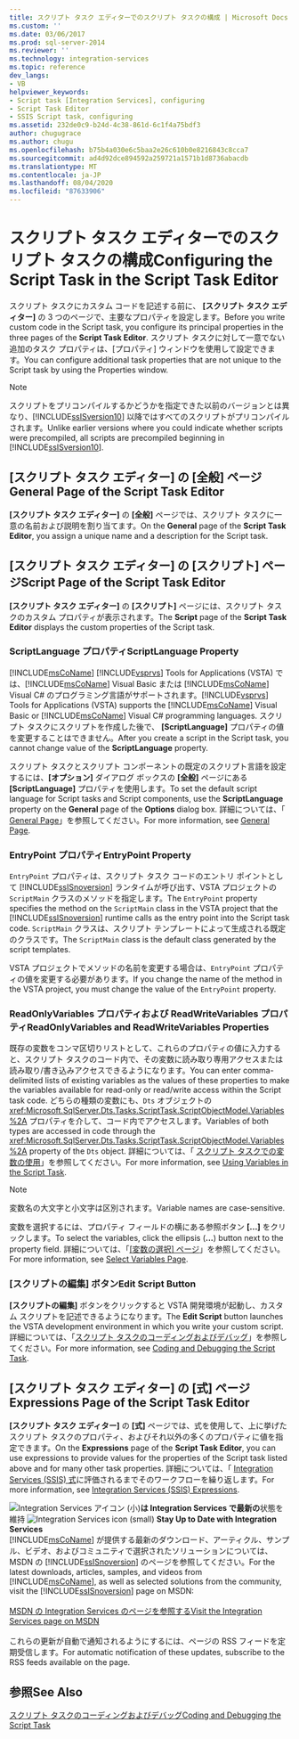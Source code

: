 ```yaml
---
title: スクリプト タスク エディターでのスクリプト タスクの構成 | Microsoft Docs
ms.custom: ''
ms.date: 03/06/2017
ms.prod: sql-server-2014
ms.reviewer: ''
ms.technology: integration-services
ms.topic: reference
dev_langs:
- VB
helpviewer_keywords:
- Script task [Integration Services], configuring
- Script Task Editor
- SSIS Script task, configuring
ms.assetid: 232de0c9-b24d-4c38-861d-6c1f4a75bdf3
author: chugugrace
ms.author: chugu
ms.openlocfilehash: b75b4a030e6c5baa2e26c610b0e8216843c8cca7
ms.sourcegitcommit: ad4d92dce894592a259721a1571b1d8736abacdb
ms.translationtype: MT
ms.contentlocale: ja-JP
ms.lasthandoff: 08/04/2020
ms.locfileid: "87633906"
---
```

# <a name="configuring-the-script-task-in-the-script-task-editor"></a><span data-ttu-id="effa1-102">スクリプト タスク エディターでのスクリプト タスクの構成</span><span class="sxs-lookup"><span data-stu-id="effa1-102">Configuring the Script Task in the Script Task Editor</span></span>
  <span data-ttu-id="effa1-103">スクリプト タスクにカスタム コードを記述する前に、 **[スクリプト タスク エディター]** の 3 つのページで、主要なプロパティを設定します。</span><span class="sxs-lookup"><span data-stu-id="effa1-103">Before you write custom code in the Script task, you configure its principal properties in the three pages of the **Script Task Editor**.</span></span> <span data-ttu-id="effa1-104">スクリプト タスクに対して一意でない追加のタスク プロパティは、[プロパティ] ウィンドウを使用して設定できます。</span><span class="sxs-lookup"><span data-stu-id="effa1-104">You can configure additional task properties that are not unique to the Script task by using the Properties window.</span></span>

> [!NOTE]
>  <span data-ttu-id="effa1-105">スクリプトをプリコンパイルするかどうかを指定できた以前のバージョンとは異なり、[!INCLUDE[ssISversion10](../../../includes/ssisversion10-md.md)] 以降ではすべてのスクリプトがプリコンパイルされます。</span><span class="sxs-lookup"><span data-stu-id="effa1-105">Unlike earlier versions where you could indicate whether scripts were precompiled, all scripts are precompiled beginning in [!INCLUDE[ssISversion10](../../../includes/ssisversion10-md.md)].</span></span>

## <a name="general-page-of-the-script-task-editor"></a><span data-ttu-id="effa1-106">[スクリプト タスク エディター] の [全般] ページ</span><span class="sxs-lookup"><span data-stu-id="effa1-106">General Page of the Script Task Editor</span></span>
 <span data-ttu-id="effa1-107">**[スクリプト タスク エディター]** の **[全般]** ページでは、スクリプト タスクに一意の名前および説明を割り当てます。</span><span class="sxs-lookup"><span data-stu-id="effa1-107">On the **General** page of the **Script Task Editor**, you assign a unique name and a description for the Script task.</span></span>

## <a name="script-page-of-the-script-task-editor"></a><span data-ttu-id="effa1-108">[スクリプト タスク エディター] の [スクリプト] ページ</span><span class="sxs-lookup"><span data-stu-id="effa1-108">Script Page of the Script Task Editor</span></span>
 <span data-ttu-id="effa1-109">**[スクリプト タスク エディター]** の **[スクリプト]** ページには、スクリプト タスクのカスタム プロパティが表示されます。</span><span class="sxs-lookup"><span data-stu-id="effa1-109">The **Script** page of the **Script Task Editor** displays the custom properties of the Script task.</span></span>

### <a name="scriptlanguage-property"></a><span data-ttu-id="effa1-110">ScriptLanguage プロパティ</span><span class="sxs-lookup"><span data-stu-id="effa1-110">ScriptLanguage Property</span></span>
 [!INCLUDE[msCoName](../../../includes/msconame-md.md)] <span data-ttu-id="effa1-111">[!INCLUDE[vsprvs](../../../includes/vsprvs-md.md)] Tools for Applications (VSTA) では、[!INCLUDE[msCoName](../../../includes/msconame-md.md)] Visual Basic または [!INCLUDE[msCoName](../../../includes/msconame-md.md)] Visual C# のプログラミング言語がサポートされます。</span><span class="sxs-lookup"><span data-stu-id="effa1-111">[!INCLUDE[vsprvs](../../../includes/vsprvs-md.md)] Tools for Applications (VSTA) supports the [!INCLUDE[msCoName](../../../includes/msconame-md.md)] Visual Basic or [!INCLUDE[msCoName](../../../includes/msconame-md.md)] Visual C# programming languages.</span></span> <span data-ttu-id="effa1-112">スクリプト タスクにスクリプトを作成した後で、 **[ScriptLanguage]** プロパティの値を変更することはできません。</span><span class="sxs-lookup"><span data-stu-id="effa1-112">After you create a script in the Script task, you cannot change value of the **ScriptLanguage** property.</span></span>

 <span data-ttu-id="effa1-113">スクリプト タスクとスクリプト コンポーネントの既定のスクリプト言語を設定するには、**[オプション]** ダイアログ ボックスの **[全般]** ページにある **[ScriptLanguage]** プロパティを使用します。</span><span class="sxs-lookup"><span data-stu-id="effa1-113">To set the default script language for Script tasks and Script components, use the **ScriptLanguage** property on the **General** page of the **Options** dialog box.</span></span> <span data-ttu-id="effa1-114">詳細については、「 [General Page](../../general-page-of-integration-services-designers-options.md)」を参照してください。</span><span class="sxs-lookup"><span data-stu-id="effa1-114">For more information, see [General Page](../../general-page-of-integration-services-designers-options.md).</span></span>

### <a name="entrypoint-property"></a><span data-ttu-id="effa1-115">EntryPoint プロパティ</span><span class="sxs-lookup"><span data-stu-id="effa1-115">EntryPoint Property</span></span>
 <span data-ttu-id="effa1-116">`EntryPoint` プロパティは、スクリプト タスク コードのエントリ ポイントとして [!INCLUDE[ssISnoversion](../../../includes/ssisnoversion-md.md)] ランタイムが呼び出す、VSTA プロジェクトの `ScriptMain` クラスのメソッドを指定します。</span><span class="sxs-lookup"><span data-stu-id="effa1-116">The `EntryPoint` property specifies the method on the `ScriptMain` class in the VSTA project that the [!INCLUDE[ssISnoversion](../../../includes/ssisnoversion-md.md)] runtime calls as the entry point into the Script task code.</span></span> <span data-ttu-id="effa1-117">`ScriptMain` クラスは、スクリプト テンプレートによって生成される既定のクラスです。</span><span class="sxs-lookup"><span data-stu-id="effa1-117">The `ScriptMain` class is the default class generated by the script templates.</span></span>

 <span data-ttu-id="effa1-118">VSTA プロジェクトでメソッドの名前を変更する場合は、`EntryPoint` プロパティの値を変更する必要があります。</span><span class="sxs-lookup"><span data-stu-id="effa1-118">If you change the name of the method in the VSTA project, you must change the value of the `EntryPoint` property.</span></span>

### <a name="readonlyvariables-and-readwritevariables-properties"></a><span data-ttu-id="effa1-119">ReadOnlyVariables プロパティおよび ReadWriteVariables プロパティ</span><span class="sxs-lookup"><span data-stu-id="effa1-119">ReadOnlyVariables and ReadWriteVariables Properties</span></span>
 <span data-ttu-id="effa1-120">既存の変数をコンマ区切りリストとして、これらのプロパティの値に入力すると、スクリプト タスクのコード内で、その変数に読み取り専用アクセスまたは読み取り/書き込みアクセスできるようになります。</span><span class="sxs-lookup"><span data-stu-id="effa1-120">You can enter comma-delimited lists of existing variables as the values of these properties to make the variables available for read-only or read/write access within the Script task code.</span></span> <span data-ttu-id="effa1-121">どちらの種類の変数にも、`Dts` オブジェクトの <xref:Microsoft.SqlServer.Dts.Tasks.ScriptTask.ScriptObjectModel.Variables%2A> プロパティを介して、コード内でアクセスします。</span><span class="sxs-lookup"><span data-stu-id="effa1-121">Variables of both types are accessed in code through the <xref:Microsoft.SqlServer.Dts.Tasks.ScriptTask.ScriptObjectModel.Variables%2A> property of the `Dts` object.</span></span> <span data-ttu-id="effa1-122">詳細については、「 [スクリプト タスクでの変数の使用](../../extending-packages-scripting/task/using-variables-in-the-script-task.md)」を参照してください。</span><span class="sxs-lookup"><span data-stu-id="effa1-122">For more information, see [Using Variables in the Script Task](../../extending-packages-scripting/task/using-variables-in-the-script-task.md).</span></span>

> [!NOTE]
>  <span data-ttu-id="effa1-123">変数名の大文字と小文字は区別されます。</span><span class="sxs-lookup"><span data-stu-id="effa1-123">Variable names are case-sensitive.</span></span>

 <span data-ttu-id="effa1-124">変数を選択するには、プロパティ フィールドの横にある参照ボタン **[...]** をクリックします。</span><span class="sxs-lookup"><span data-stu-id="effa1-124">To select the variables, click the ellipsis (**...**) button next to the property field.</span></span> <span data-ttu-id="effa1-125">詳細については、「[[変数の選択] ページ](../../control-flow/select-variables-page.md)」を参照してください。</span><span class="sxs-lookup"><span data-stu-id="effa1-125">For more information, see [Select Variables Page](../../control-flow/select-variables-page.md).</span></span>

### <a name="edit-script-button"></a><span data-ttu-id="effa1-126">[スクリプトの編集] ボタン</span><span class="sxs-lookup"><span data-stu-id="effa1-126">Edit Script Button</span></span>
 <span data-ttu-id="effa1-127">**[スクリプトの編集]** ボタンをクリックすると VSTA 開発環境が起動し、カスタム スクリプトを記述できるようになります。</span><span class="sxs-lookup"><span data-stu-id="effa1-127">The **Edit Script** button launches the VSTA development environment in which you write your custom script.</span></span> <span data-ttu-id="effa1-128">詳細については、「[スクリプト タスクのコーディングおよびデバッグ](coding-and-debugging-the-script-task.md)」を参照してください。</span><span class="sxs-lookup"><span data-stu-id="effa1-128">For more information, see [Coding and Debugging the Script Task](coding-and-debugging-the-script-task.md).</span></span>

## <a name="expressions-page-of-the-script-task-editor"></a><span data-ttu-id="effa1-129">[スクリプト タスク エディター] の [式] ページ</span><span class="sxs-lookup"><span data-stu-id="effa1-129">Expressions Page of the Script Task Editor</span></span>
 <span data-ttu-id="effa1-130">**[スクリプト タスク エディター]** の **[式]** ページでは、式を使用して、上に挙げたスクリプト タスクのプロパティ、およびそれ以外の多くのプロパティに値を指定できます。</span><span class="sxs-lookup"><span data-stu-id="effa1-130">On the **Expressions** page of the **Script Task Editor**, you can use expressions to provide values for the properties of the Script task listed above and for many other task properties.</span></span> <span data-ttu-id="effa1-131">詳細については、「 [Integration Services (SSIS) 式](../../expressions/integration-services-ssis-expressions.md)に評価されるまでそのワークフローを繰り返します。</span><span class="sxs-lookup"><span data-stu-id="effa1-131">For more information, see [Integration Services &#40;SSIS&#41; Expressions](../../expressions/integration-services-ssis-expressions.md).</span></span>

<span data-ttu-id="effa1-132">![Integration Services アイコン (小)](../../media/dts-16.gif "Integration Services のアイコン (小)")**は Integration Services で最新の**状態を維持  </span><span class="sxs-lookup"><span data-stu-id="effa1-132">![Integration Services icon (small)](../../media/dts-16.gif "Integration Services icon (small)")  **Stay Up to Date with Integration Services**</span></span><br /> <span data-ttu-id="effa1-133">[!INCLUDE[msCoName](../../../includes/msconame-md.md)] が提供する最新のダウンロード、アーティクル、サンプル、ビデオ、およびコミュニティで選択されたソリューションについては、MSDN の [!INCLUDE[ssISnoversion](../../../includes/ssisnoversion-md.md)] のページを参照してください。</span><span class="sxs-lookup"><span data-stu-id="effa1-133">For the latest downloads, articles, samples, and videos from [!INCLUDE[msCoName](../../../includes/msconame-md.md)], as well as selected solutions from the community, visit the [!INCLUDE[ssISnoversion](../../../includes/ssisnoversion-md.md)] page on MSDN:</span></span><br /><br /> [<span data-ttu-id="effa1-134">MSDN の Integration Services のページを参照する</span><span class="sxs-lookup"><span data-stu-id="effa1-134">Visit the Integration Services page on MSDN</span></span>](https://go.microsoft.com/fwlink/?LinkId=136655)<br /><br /> <span data-ttu-id="effa1-135">これらの更新が自動で通知されるようにするには、ページの RSS フィードを定期受信します。</span><span class="sxs-lookup"><span data-stu-id="effa1-135">For automatic notification of these updates, subscribe to the RSS feeds available on the page.</span></span>

## <a name="see-also"></a><span data-ttu-id="effa1-136">参照</span><span class="sxs-lookup"><span data-stu-id="effa1-136">See Also</span></span>
 [<span data-ttu-id="effa1-137">スクリプト タスクのコーディングおよびデバッグ</span><span class="sxs-lookup"><span data-stu-id="effa1-137">Coding and Debugging the Script Task</span></span>](coding-and-debugging-the-script-task.md)


